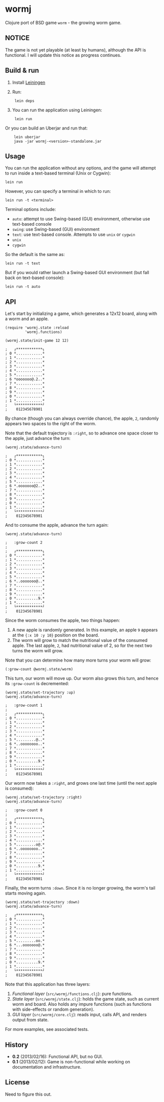 # wormj

Clojure port of BSD game `worm` - the growing worm game.

## NOTICE

The game is not yet playable (at least by humans), although the API is functional. I will update this notice as progress continues.

## Build & run

1. Install [Leiningen](http://leiningen.org/#install)

2. Run:

        lein deps
   
3. You can run the application using Leiningen:

        lein run

  Or you can build an Uberjar and run that:

        lein uberjar
        java -jar wormj-<version>-standalone.jar

## Usage

You can run the application without any options, and the game will attempt to run inside a text-based terminal (Unix or Cygwin):

    lein run

However, you can specify a terminal in which to run:

    lein run -t <terminal>

Terminal options include:
  * `auto`: attempt to use Swing-based (GUI) environment, otherwise use text-based console
  * `swing`: use Swing-based (GUI) environment
  * `text`: use text-based console. Attempts to use `unix` or `cygwin`
  * `unix`
  * `cygwin`

So the default is the same as:

    lein run -t text

But if you would rather launch a Swing-based GUI environment (but fall back on text-based console):

    lein run -t auto

## API

Let's start by initializing a game, which generates a 12x12 board, along with a worm and an apple. 

    (require 'wormj.state :reload 
             'wormj.functions)

    (wormj.state/init-game 12 12)

    ;   ┌************┐
    ; 0 *............*
    ; 1 *............*
    ; 2 *............*
    ; 3 *............*
    ; 4 *............*
    ; 5 *............*
    ; 6 *ooooooo@.2..*
    ; 7 *............*
    ; 8 *............*
    ; 9 *............*
    ; 0 *............*
    ; 1 *............*
    ;   └************┘
    ;    012345678901

By chance (though you can always override chance), the apple, `2`, randomly appears two spaces to the right of the worm.

Note that the default trajectory is `:right`, so to advance one space closer to the apple, just advance the turn:

    (wormj.state/advance-turn)

    ;   ┌************┐
    ; 0 *............*
    ; 1 *............*
    ; 2 *............*
    ; 3 *............*
    ; 4 *............*
    ; 5 *............*
    ; 6 *.ooooooo@2..*
    ; 7 *............*
    ; 8 *............*
    ; 9 *............*
    ; 0 *............*
    ; 1 *............*
    ;   └************┘
    ;    012345678901

And to consume the apple, advance the turn again:

    (wormj.state/advance-turn)

    ;   :grow-count 2
    ;
    ;   ┌************┐
    ; 0 *............*
    ; 1 *............*
    ; 2 *............*
    ; 3 *............*
    ; 4 *............*
    ; 5 *............*
    ; 6 *..ooooooo@..*
    ; 7 *............*
    ; 8 *............*
    ; 9 *............*
    ; 0 *..........9.*
    ; 1 *............*
    ;   └************┘
    ;    012345678901

Since the worm consumes the apple, two things happen:
  1. A new apple is randomly generated. In this example, an apple `9` appears at the `{:x 10 :y 10}` position on the board.
  2. The worm will grow to match the nutritional value of the consumed apple. The last apple, `2`, had nutritional value of 2, so for the next two turns the worm will grow.

Note that you can determine how many more turns your worm will grow:

    (:grow-count @wormj.state/worm)

This turn, our worm will move up. Our worm also grows this turn, and hence its `:grow-count` is decremented:

    (wormj.state/set-trajectory :up)
    (wormj.state/advance-turn)

    ;   :grow-count 1
    ;
    ;   ┌************┐
    ; 0 *............*
    ; 1 *............*
    ; 2 *............*
    ; 3 *............*
    ; 4 *............*
    ; 5 *.........@..*
    ; 6 *..oooooooo..*
    ; 7 *............*
    ; 8 *............*
    ; 9 *............*
    ; 0 *..........9.*
    ; 1 *............*
    ;   └************┘
    ;    012345678901

Our worm now takes a `:right`, and grows one last time (until the next apple is consumed):

    (wormj.state/set-trajectory :right)
    (wormj.state/advance-turn)  

    ;   :grow-count 0
    ;
    ;   ┌************┐
    ; 0 *............*
    ; 1 *............*
    ; 2 *............*
    ; 3 *............*
    ; 4 *............*
    ; 5 *.........o@.*
    ; 6 *..oooooooo..*
    ; 7 *............*
    ; 8 *............*
    ; 9 *............*
    ; 0 *..........9.*
    ; 1 *............*
    ;   └************┘
    ;    012345678901

Finally, the worm turns `:down`. Since it is no longer growing, the worm's tail starts moving again.

    (wormj.state/set-trajectory :down)
    (wormj.state/advance-turn)  

    ;   ┌************┐
    ; 0 *............*
    ; 1 *............*
    ; 2 *............*
    ; 3 *............*
    ; 4 *............*
    ; 5 *.........oo.*
    ; 6 *...ooooooo@.*
    ; 7 *............*
    ; 8 *............*
    ; 9 *............*
    ; 0 *..........9.*
    ; 1 *............*
    ;   └************┘
    ;    012345678901

Note that this application has three layers:
  1. *Functional layer* (`src/wormj/functions.clj`): pure functions.
  2. *State layer* (`src/wormj/state.clj`): holds the game state, such as current worm and board. Also holds any impure functions (such as functions with side-effects or random generation).
  3. *GUI layer* (`src/wormj/core.clj`): reads input, calls API, and renders output from state.

For more examples, see associated tests.

## History

  * **0.2** (2013/02/16): Functional API, but no GUI.
  * **0.1** (2013/02/12): Game is non-functional while working on documentation and infrastructure.

## License

Need to figure this out.
